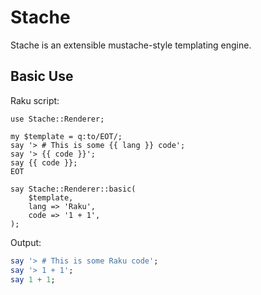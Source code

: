# Stache

Stache is an extensible mustache-style templating engine.

## Basic Use

Raku script:

```text
use Stache::Renderer;

my $template = q:to/EOT/;
say '> # This is some {{ lang }} code';
say '> {{ code }}';
say {{ code }};
EOT

say Stache::Renderer::basic(
    $template,
    lang => 'Raku',
    code => '1 + 1',
);
```

Output:

```raku
say '> # This is some Raku code';
say '> 1 + 1';
say 1 + 1;
```

